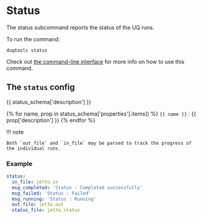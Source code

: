 # Status

The status subcommand reports the status of the UQ runs.

To run the command:

`duqtools status`

Check out [the command-line interface](/command-line-interface/#status) for more info on how to use this command.


## The `status` config

{{ status_schema['description'] }}

{% for name, prop in status_schema['properties'].items() %}
`{{ name }}`
: {{ prop['description'] }}
{% endfor %}

!!! note

    Both `out_file` and `in_file` may be parsed to track the progress of the individual runs.

### Example

```yaml title="duqtools.yaml"
status:
  in_file: jetto.in
  msg_completed: 'Status : Completed successfully'
  msg_failed: 'Status : Failed'
  msg_running: 'Status : Running'
  out_file: jetto.out
  status_file: jetto.status
```
